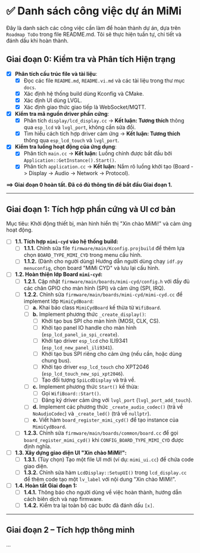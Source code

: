 # ✅ Danh sách công việc dự án MiMi

Đây là danh sách các công việc cần làm để hoàn thành dự án, dựa trên `Roadmap ToDo` trong file README.md. Tôi sẽ thực hiện tuần tự, chi tiết và đánh dấu khi hoàn thành.

## Giai đoạn 0: Kiểm tra và Phân tích Hiện trạng

-   [x] **Phân tích cấu trúc file và tài liệu**:
    -   [x] Đọc các file `README.md`, `README.vi.md` và các tài liệu trong thư mục `docs`.
    -   [x] Xác định hệ thống build dùng Kconfig và CMake.
    -   [x] Xác định UI dùng LVGL.
    -   [x] Xác định giao thức giao tiếp là WebSocket/MQTT.
-   [x] **Kiểm tra mã nguồn driver phần cứng**:
    -   [x] Phân tích `display/lcd_display.cc` -> **Kết luận: Tương thích** thông qua `esp_lcd` và `lvgl_port`, không cần sửa đổi.
    -   [x] Tìm hiểu cách tích hợp driver cảm ứng -> **Kết luận: Tương thích** thông qua `esp_lcd_touch` và `lvgl_port`.
-   [x] **Kiểm tra luồng hoạt động của ứng dụng**:
    -   [x] Phân tích `main.cc` -> **Kết luận:** Luồng chính được bắt đầu bởi `Application::GetInstance().Start()`.
    -   [x] Phân tích `application.cc` -> **Kết luận:** Nắm rõ luồng khởi tạo (Board -> Display -> Audio -> Network -> Protocol).

**==> Giai đoạn 0 hoàn tất. Đã có đủ thông tin để bắt đầu Giai đoạn 1.**

---

## Giai đoạn 1: Tích hợp phần cứng và UI cơ bản

Mục tiêu: Khởi động thiết bị, màn hình hiển thị "Xin chào MiMi!" và cảm ứng hoạt động.

-   [ ] **1.1. Tích hợp `mimi-cyd` vào hệ thống build:**
    -   [ ] **1.1.1.** Chỉnh sửa file `firmware/main/Kconfig.projbuild` để thêm lựa chọn `BOARD_TYPE_MIMI_CYD` trong menu cấu hình.
    -   [ ] **1.1.2.** (Dành cho người dùng) Hướng dẫn người dùng chạy `idf.py menuconfig`, chọn board "MiMi CYD" và lưu lại cấu hình.
-   [ ] **1.2. Hoàn thiện lớp Board `mimi-cyd`:**
    -   [ ] **1.2.1.** Cập nhật `firmware/main/boards/mimi-cyd/config.h` với đầy đủ các chân GPIO cho màn hình (SPI) và cảm ứng (SPI, IRQ).
    -   [ ] **1.2.2.** Chỉnh sửa `firmware/main/boards/mimi-cyd/mimi-cyd.cc` để implement lớp `MimiCydBoard`:
        -   [ ] **a.** Khai báo class `MimiCydBoard` kế thừa từ `WifiBoard`.
        -   [ ] **b.** Implement phương thức `_create_display()`:
            -   [ ] Khởi tạo bus SPI cho màn hình (MOSI, CLK, CS).
            -   [ ] Khởi tạo panel IO handle cho màn hình (`esp_lcd_panel_io_spi_create`).
            -   [ ] Khởi tạo driver `esp_lcd` cho ILI9341 (`esp_lcd_new_panel_ili9341`).
            -   [ ] Khởi tạo bus SPI riêng cho cảm ứng (nếu cần, hoặc dùng chung bus).
            -   [ ] Khởi tạo driver `esp_lcd_touch` cho XPT2046 (`esp_lcd_touch_new_spi_xpt2046`).
            -   [ ] Tạo đối tượng `SpiLcdDisplay` và trả về.
        -   [ ] **c.** Implement phương thức `Start()` kế thừa:
            -   [ ] Gọi `WifiBoard::Start()`.
            -   [ ] Đăng ký driver cảm ứng với `lvgl_port` (`lvgl_port_add_touch`).
        -   [ ] **d.** Implement các phương thức `_create_audio_codec()` (trả về `NoAudioCodec`) và `_create_led()` (trả về `nullptr`).
        -   [ ] **e.** Viết hàm `board_register_mimi_cyd()` để tạo instance của `MimiCydBoard`.
    -   [ ] **1.2.3.** Chỉnh sửa `firmware/main/boards/common/board.cc` để gọi `board_register_mimi_cyd()` khi `CONFIG_BOARD_TYPE_MIMI_CYD` được định nghĩa.
-   [ ] **1.3. Xây dựng giao diện UI "Xin chào MiMi!":**
    -   [ ] **1.3.1.** (Tùy chọn) Tạo một file UI mới (ví dụ: `mimi_ui.cc`) để chứa code giao diện.
    -   [ ] **1.3.2.** Chỉnh sửa hàm `LcdDisplay::SetupUI()` trong `lcd_display.cc` để thêm code tạo một `lv_label` với nội dung "Xin chào MiMi!".
-   [ ] **1.4. Hoàn tất Giai đoạn 1:**
    -   [ ] **1.4.1.** Thông báo cho người dùng về việc hoàn thành, hướng dẫn cách biên dịch và nạp firmware.
    -   [ ] **1.4.2.** Kiểm tra lại toàn bộ các bước đã đánh dấu `[x]`.

---

## Giai đoạn 2 – Tích hợp thông minh
...
